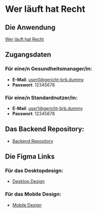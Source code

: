 # Wer läuft hat Recht

## Die Anwendung
[Wer läuft hat Recht](https://mux.ein-toast.de)

## Zugangsdaten
### Für eine/n Gesundheitsmanager/in:
- **E-Mail**: user0@gericht-brb.dummy
- **Passwort**: 12345678

### Für eine/n Standardnutzer/in:
- **E-Mail**: user1@gericht-brb.dummy
- **Passwort**: 12345678

## Das Backend Repository:
- [Backend Repository](github.com/StudyProjectsTHB/WerLaeuftHatRecht_Backend)

## Die Figma Links
### Für das Desktopdesign:
- [Desktop Design](https://www.figma.com/proto/9slkBlofLbU8UXBxb6RAqe/Wer-l%C3%A4uft-hat-Recht?page-id=0%3A1&node-id=116-741&viewport=184%2C-287%2C0.18&t=RnhLMXGo4LRJhxTL-1&scaling=scale-down&content-scaling=fixed&starting-point-node-id=116%3A741&show-proto-sidebar=1)

### Für das Mobile Design:
- [Mobile Design](https://www.figma.com/proto/9slkBlofLbU8UXBxb6RAqe/Wer-l%C3%A4uft-hat-Recht?page-id=48%3A1150&node-id=168-2654&viewport=184%2C-287%2C0.18&t=EhJoaKeSqwg0OHnM-1&scaling=scale-down&content-scaling=fixed&starting-point-node-id=168%3A2654)
